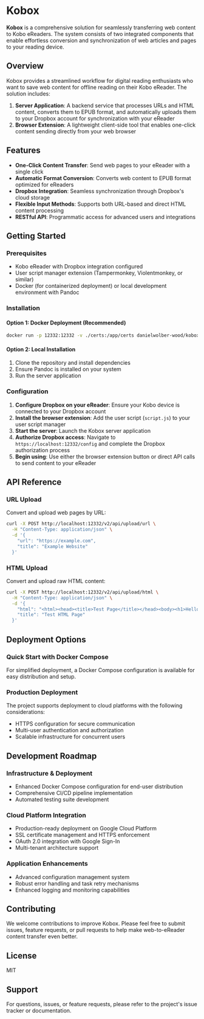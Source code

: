 
# Kobox

**Kobox** is a comprehensive solution for seamlessly transferring web content to Kobo eReaders. The system consists of two integrated components that enable effortless conversion and synchronization of web articles and pages to your reading device.

## Overview

Kobox provides a streamlined workflow for digital reading enthusiasts who want to save web content for offline reading on their Kobo eReader. The solution includes:

1. **Server Application**: A backend service that processes URLs and HTML content, converts them to EPUB format, and automatically uploads them to your Dropbox account for synchronization with your eReader
2. **Browser Extension**: A lightweight client-side tool that enables one-click content sending directly from your web browser

## Features

- **One-Click Content Transfer**: Send web pages to your eReader with a single click
- **Automatic Format Conversion**: Converts web content to EPUB format optimized for eReaders
- **Dropbox Integration**: Seamless synchronization through Dropbox's cloud storage
- **Flexible Input Methods**: Supports both URL-based and direct HTML content processing
- **RESTful API**: Programmatic access for advanced users and integrations

## Getting Started

### Prerequisites

- Kobo eReader with Dropbox integration configured
- User script manager extension (Tampermonkey, Violentmonkey, or similar)
- Docker (for containerized deployment) or local development environment with Pandoc

### Installation

#### Option 1: Docker Deployment (Recommended)

```bash
docker run -p 12332:12332 -v ./certs:/app/certs danielwolber-wood/kobox-mono
```

#### Option 2: Local Installation

1. Clone the repository and install dependencies
2. Ensure Pandoc is installed on your system
3. Run the server application

### Configuration

1. **Configure Dropbox on your eReader**: Ensure your Kobo device is connected to your Dropbox account
2. **Install the browser extension**: Add the user script (`script.js`) to your user script manager
3. **Start the server**: Launch the Kobox server application
4. **Authorize Dropbox access**: Navigate to `https://localhost:12332/config` and complete the Dropbox authorization process
5. **Begin using**: Use either the browser extension button or direct API calls to send content to your eReader

## API Reference

### URL Upload

Convert and upload web pages by URL:

```bash
curl -X POST http://localhost:12332/v2/api/upload/url \
  -H "Content-Type: application/json" \
  -d '{
    "url": "https://example.com",
    "title": "Example Website"
  }'
```

### HTML Upload

Convert and upload raw HTML content:

```bash
curl -X POST http://localhost:12332/v2/api/upload/html \
  -H "Content-Type: application/json" \
  -d '{
    "html": "<html><head><title>Test Page</title></head><body><h1>Hello World</h1><p>This is a test page.</p></body></html>",
    "title": "Test HTML Page"
  }'
```

## Deployment Options

### Quick Start with Docker Compose

For simplified deployment, a Docker Compose configuration is available for easy distribution and setup.

### Production Deployment

The project supports deployment to cloud platforms with the following considerations:
- HTTPS configuration for secure communication
- Multi-user authentication and authorization
- Scalable infrastructure for concurrent users

## Development Roadmap

### Infrastructure & Deployment
- Enhanced Docker Compose configuration for end-user distribution
- Comprehensive CI/CD pipeline implementation
- Automated testing suite development

### Cloud Platform Integration
- Production-ready deployment on Google Cloud Platform
- SSL certificate management and HTTPS enforcement
- OAuth 2.0 integration with Google Sign-In
- Multi-tenant architecture support

### Application Enhancements
- Advanced configuration management system
- Robust error handling and task retry mechanisms
- Enhanced logging and monitoring capabilities

## Contributing

We welcome contributions to improve Kobox. Please feel free to submit issues, feature requests, or pull requests to help make web-to-eReader content transfer even better.

## License

MIT

## Support

For questions, issues, or feature requests, please refer to the project's issue tracker or documentation.